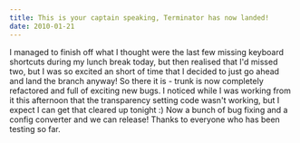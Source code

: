 ```yaml
---
title: This is your captain speaking, Terminator has now landed!
date: 2010-01-21
---
```


I managed to finish off what I thought were the last few missing keyboard shortcuts during my lunch break today, but then realised that I'd missed two, but I was so excited an short of time that I decided to just go ahead and land the branch anyway!
So there it is - trunk is now completely refactored and full of exciting new bugs. I noticed while I was working from it this afternoon that the transparency setting code wasn't working, but I expect I can get that cleared up tonight :)
Now a bunch of bug fixing and a config converter and we can release!
Thanks to everyone who has been testing so far.
